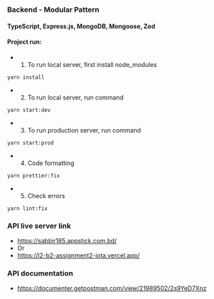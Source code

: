 ### Backend - Modular Pattern
#### TypeScript, Express.js, MongoDB, Mongoose, Zod

#### **Project run:**
- 1. To run local server, first install node_modules
```
yarn install
```
- 2. To run local server, run command
```
yarn start:dev
```
- 3. To run production server, run command
```
yarn start:prod
```
- 4. Code formatting
```
yarn prettier:fix
```
- 5. Check errors
```
yarn lint:fix
```

### API live server link
- https://sabbir185.appstick.com.bd/
- Or
- https://l2-b2-assignment2-iota.vercel.app/

### API documentation
- https://documenter.getpostman.com/view/21989502/2s9YeD7Xnz